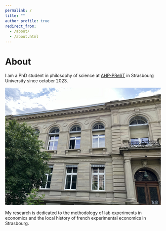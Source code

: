 ```yaml
---
permalink: /
title: ""
author_profile: true
redirect_from: 
  - /about/
  - /about.html
---
```

About
=====
I am a PhD student in philosophy of science at [AHP-PReST](https://poincare.univ-lorraine.fr/) in Strasbourg University since october 2023.   

   ![Faculté de philosophie de Strasbourg](files/philo-unistra.jpg)   
   

My research is dedicated to the methodology of lab experiments in economics and the local history of french experimental economics in Strasbourg.




